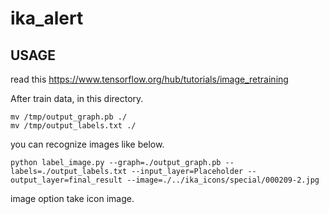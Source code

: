 # ika_alert


## USAGE 

read this
https://www.tensorflow.org/hub/tutorials/image_retraining

After train data, in this directory.

```
mv /tmp/output_graph.pb ./
mv /tmp/output_labels.txt ./
```

you can recognize images like below.
```
python label_image.py --graph=./output_graph.pb --labels=./output_labels.txt --input_layer=Placeholder --output_layer=final_result --image=./../ika_icons/special/000209-2.jpg
```
image option take icon image.
